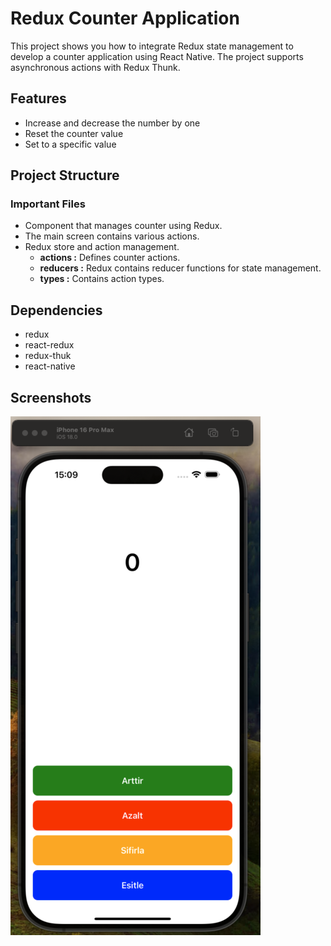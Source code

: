 # Redux Counter Application

This project shows you how to integrate Redux state management to develop a counter application using React Native. The project supports asynchronous actions with Redux Thunk.

## Features

- Increase and decrease the number by one
- Reset the counter value
- Set to a specific value

## Project Structure

### Important Files

- Component that manages counter using Redux.
- The main screen contains various actions.
- Redux store and action management.
  - **actions :** Defines counter actions.
  - **reducers :** Redux contains reducer functions for state management.
  - **types :** Contains action types.

## Dependencies

- redux
- react-redux
- redux-thuk
- react-native

## Screenshots

![](./src/assets/images/img.png)
